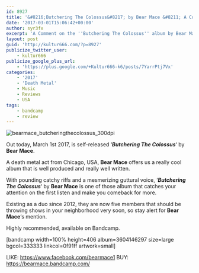 ```yaml
---
id: 8927
title: '&#8216;Butchering The Colossus&#8217; by Bear Mace &#8211; A Comment'
date: '2017-03-01T15:06:42+00:00'
author: syr3fx
excerpt: 'A Comment on the ''Butchering The Colossus'' album by Bear Mace (2017).'
layout: post
guid: 'http://kultur666.com/?p=8927'
publicize_twitter_user:
    - kultur666
publicize_google_plus_url:
    - 'https://plus.google.com/+Kultur666-k6/posts/7YarrPtj7Vx'
categories:
    - '2017'
    - 'Death Metal'
    - Music
    - Reviews
    - USA
tags:
    - bandcamp
    - review
---
```


![bearmace_butcheringthecolossus_300dpi](http://localhost:8080/wp-content/uploads/2017/03/bearmace_butcheringthecolossus_300dpi.jpg)

Out today, March 1st 2017, is self-released ‘***Butchering The Colossus***‘ by **Bear Mace**.

A death metal act from Chicago, USA, **Bear Mace** offers us a really cool album that is well produced and really well written.

With pounding catchy riffs and a mesmerizing guttural voice, ‘***Butchering The Colossus***‘ by **Bear Mace** is one of those album that catches your attention on the first listen and make you comeback for more.

Existing as a duo since 2012, they are now five members that should be throwing shows in your neighborhood very soon, so stay alert for **Bear Mace**‘s mention.

Highly recommended, available on Bandcamp.

\[bandcamp width=100% height=406 album=3604146297 size=large bgcol=333333 linkcol=0f91ff artwork=small\]

LIKE: <https://www.facebook.com/bearmace1>
BUY: <https://bearmace.bandcamp.com/>